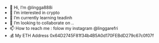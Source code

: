 - 👋 Hi, I’m @lingga888i
- 👀 I’m interested in crypto
- 🌱 I’m currently learning teadinh
- 💞️ I’m looking to collaborate on ..
- 📫 How to reach me : folow my instagram @linggarefri
- 💰 My ETH Address 0x64D2745F81f34b4B5A0d170FEBdD279c67c0f07f

<!---
lingga888i/lingga888i is a ✨ special ✨ repository because its `README.md` (this file) appears on your GitHub profile.
You can click the Preview link to take a look at your changes.
--->
